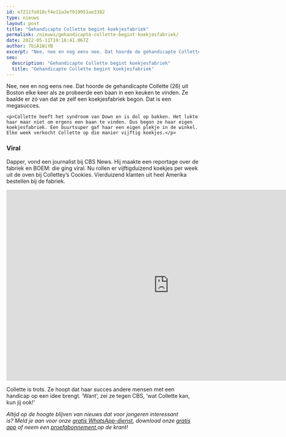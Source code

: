 ```yaml
---
id: e7211fa918cf4e11a3ef919951ae3382
type: nieuws
layout: post
title: "Gehandicapte Collette begint koekjesfabriek"
permalink: /nieuws/gehandicapte-collette-begint-koekjesfabriek/
date: 2022-05-11T19:16:41.067Z
author: 7biA1WiYB
excerpt: "Nee, nee en nog eens nee. Dat hoorde de gehandicapte Collette (26) uit Boston elke keer als ze probeerde een baan in een keuken te vinden. Ze baalde er zó van dat ze zelf een koekjesfabriek begon. Dat is een megasucces.  "
seo:
  description: "Gehandicapte Collette begint koekjesfabriek"
  title: "Gehandicapte Collette begint koekjesfabriek"
---
```

Nee, nee en nog eens nee. Dat hoorde de gehandicapte Collette (26) uit Boston elke keer als ze probeerde een baan in een keuken te vinden. Ze baalde er zó van dat ze zelf een koekjesfabriek begon. Dat is een megasucces.  

    <p>Collette heeft het syndroom van Down en is dol op bakken. Het lukte haar maar niet om ergens een baan te vinden. Dus begon ze haar eigen koekjesfabriek. Een buurtsuper gaf haar een eigen plekje in de winkel. Elke week verkocht Collette op die manier vijftig koekjes.</p>
<h3>Viral</h3>
<p>Dapper, vond een journalist bij CBS News. Hij maakte een reportage over de fabriek en BOEM: die ging viral. Nu rollen er vijftigduizend koekjes per week uit de oven bij Collettey’s Cookies. Vierduizend klanten uit heel Amerika bestellen bij de fabriek.</p>
<p><iframe allowfullscreen="" frameborder="0" height="500" src="https://www.youtube.com/embed/75OIgWaHYsw" width="850"></iframe></p>
<p>Collette is trots. Ze hoopt dat haar succes andere mensen met een handicap op een idee brengt. ‘Want’, zei ze tegen CBS, ‘wat Collette kan, kun jij ook!’</p>
<p><em>Altijd op de hoogte blijven van nieuws dat voor jongeren interessant is? Meld je aan voor onze </em><a href="https://7dagen.netlify.app/whatsapp"><em>gratis WhatsApp-dienst</em></a><em>, download onze </em><a href="https://7dagen.netlify.app/app"><em>gratis app</em></a><em> of neem een </em><a href="https://abonneren.sevendays.nl/abonneren/abonnementen/ae/artikel"><em>proefabonnement </em></a><em>op de krant! </em></p>  
